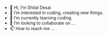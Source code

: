 - 👋 Hi, I’m Shital Desai
- 👀 I’m interested in coding, creating new things.
- 🌱 I’m currently learning coding.
- 💞️ I’m looking to collaborate on ...
- 📫 How to reach me ...

<!---
ShitalDesai1122/ShitalDesai1122 is a ✨ special ✨ repository because its `README.md` (this file) appears on your GitHub profile.
You can click the Preview link to take a look at your changes.
--->
